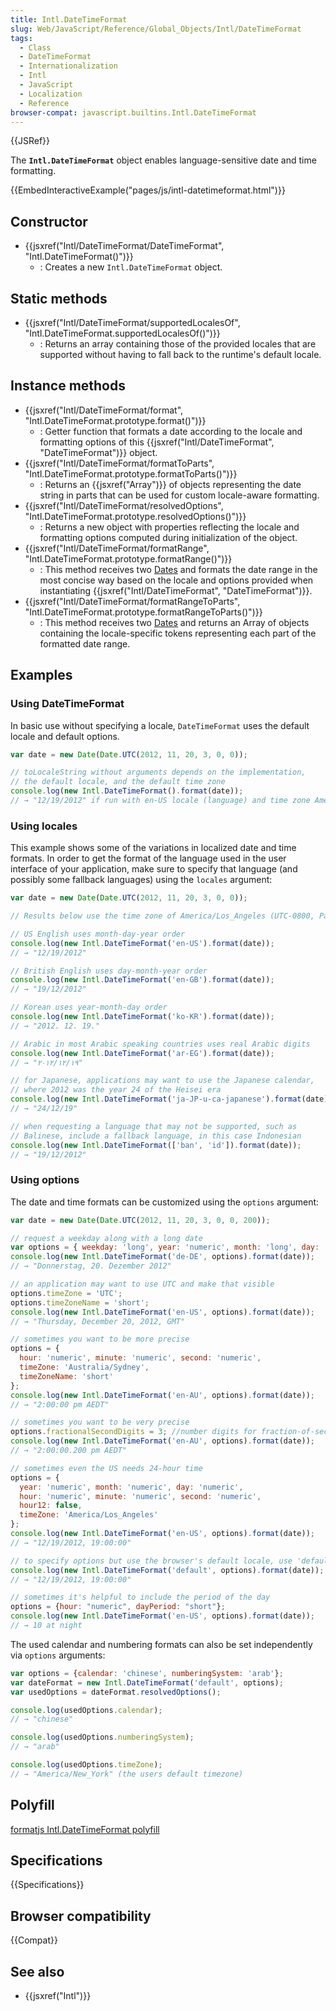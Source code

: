 ```yaml
---
title: Intl.DateTimeFormat
slug: Web/JavaScript/Reference/Global_Objects/Intl/DateTimeFormat
tags:
  - Class
  - DateTimeFormat
  - Internationalization
  - Intl
  - JavaScript
  - Localization
  - Reference
browser-compat: javascript.builtins.Intl.DateTimeFormat
---
```

{{JSRef}}

The **`Intl.DateTimeFormat`** object enables language-sensitive date and time
formatting.

{{EmbedInteractiveExample("pages/js/intl-datetimeformat.html")}}

<!-- The source for this interactive example is stored in a GitHub repository. If you'd like to contribute to the interactive examples project, please clone https://github.com/mdn/interactive-examples and send us a pull request. -->

## Constructor

*   {{jsxref("Intl/DateTimeFormat/DateTimeFormat", "Intl.DateTimeFormat()")}}
    *   : Creates a new `Intl.DateTimeFormat` object.

## Static methods

*   {{jsxref("Intl/DateTimeFormat/supportedLocalesOf", "Intl.DateTimeFormat.supportedLocalesOf()")}}
    *   : Returns an array containing those of the provided locales that are
        supported without having to fall back to the runtime's default locale.

## Instance methods

*   {{jsxref("Intl/DateTimeFormat/format", "Intl.DateTimeFormat.prototype.format()")}}
    *   : Getter function that formats a date according to the locale and formatting
        options of this
        {{jsxref("Intl/DateTimeFormat", "DateTimeFormat")}} object.
*   {{jsxref("Intl/DateTimeFormat/formatToParts", "Intl.DateTimeFormat.prototype.formatToParts()")}}
    *   : Returns an {{jsxref("Array")}} of objects representing the date
        string in parts that can be used for custom locale-aware formatting.
*   {{jsxref("Intl/DateTimeFormat/resolvedOptions", "Intl.DateTimeFormat.prototype.resolvedOptions()")}}
    *   : Returns a new object with properties reflecting the locale and formatting
        options computed during initialization of the object.
*   {{jsxref("Intl/DateTimeFormat/formatRange", "Intl.DateTimeFormat.prototype.formatRange()")}}
    *   : This method receives two
        [Dates](/en-US/docs/Web/JavaScript/Reference/Global_Objects/Date) and
        formats the date range in the most concise way based on the locale and
        options provided when instantiating
        {{jsxref("Intl/DateTimeFormat", "DateTimeFormat")}}.
*   {{jsxref("Intl/DateTimeFormat/formatRangeToParts", "Intl.DateTimeFormat.prototype.formatRangeToParts()")}}
    *   : This method receives two
        [Dates](/en-US/docs/Web/JavaScript/Reference/Global_Objects/Date) and
        returns an Array of objects containing the locale-specific tokens
        representing each part of the formatted date range.

## Examples

### Using DateTimeFormat

In basic use without specifying a locale, `DateTimeFormat` uses the default
locale and default options.

```js
var date = new Date(Date.UTC(2012, 11, 20, 3, 0, 0));

// toLocaleString without arguments depends on the implementation,
// the default locale, and the default time zone
console.log(new Intl.DateTimeFormat().format(date));
// → "12/19/2012" if run with en-US locale (language) and time zone America/Los_Angeles (UTC-0800)
```

### Using locales

This example shows some of the variations in localized date and time formats. In
order to get the format of the language used in the user interface of your
application, make sure to specify that language (and possibly some fallback
languages) using the `locales` argument:

```js
var date = new Date(Date.UTC(2012, 11, 20, 3, 0, 0));

// Results below use the time zone of America/Los_Angeles (UTC-0800, Pacific Standard Time)

// US English uses month-day-year order
console.log(new Intl.DateTimeFormat('en-US').format(date));
// → "12/19/2012"

// British English uses day-month-year order
console.log(new Intl.DateTimeFormat('en-GB').format(date));
// → "19/12/2012"

// Korean uses year-month-day order
console.log(new Intl.DateTimeFormat('ko-KR').format(date));
// → "2012. 12. 19."

// Arabic in most Arabic speaking countries uses real Arabic digits
console.log(new Intl.DateTimeFormat('ar-EG').format(date));
// → "١٩‏/١٢‏/٢٠١٢"

// for Japanese, applications may want to use the Japanese calendar,
// where 2012 was the year 24 of the Heisei era
console.log(new Intl.DateTimeFormat('ja-JP-u-ca-japanese').format(date));
// → "24/12/19"

// when requesting a language that may not be supported, such as
// Balinese, include a fallback language, in this case Indonesian
console.log(new Intl.DateTimeFormat(['ban', 'id']).format(date));
// → "19/12/2012"
```

### Using options

The date and time formats can be customized using the `options` argument:

```js
var date = new Date(Date.UTC(2012, 11, 20, 3, 0, 0, 200));

// request a weekday along with a long date
var options = { weekday: 'long', year: 'numeric', month: 'long', day: 'numeric' };
console.log(new Intl.DateTimeFormat('de-DE', options).format(date));
// → "Donnerstag, 20. Dezember 2012"

// an application may want to use UTC and make that visible
options.timeZone = 'UTC';
options.timeZoneName = 'short';
console.log(new Intl.DateTimeFormat('en-US', options).format(date));
// → "Thursday, December 20, 2012, GMT"

// sometimes you want to be more precise
options = {
  hour: 'numeric', minute: 'numeric', second: 'numeric',
  timeZone: 'Australia/Sydney',
  timeZoneName: 'short'
};
console.log(new Intl.DateTimeFormat('en-AU', options).format(date));
// → "2:00:00 pm AEDT"

// sometimes you want to be very precise
options.fractionalSecondDigits = 3; //number digits for fraction-of-seconds
console.log(new Intl.DateTimeFormat('en-AU', options).format(date));
// → "2:00:00.200 pm AEDT"

// sometimes even the US needs 24-hour time
options = {
  year: 'numeric', month: 'numeric', day: 'numeric',
  hour: 'numeric', minute: 'numeric', second: 'numeric',
  hour12: false,
  timeZone: 'America/Los_Angeles'
};
console.log(new Intl.DateTimeFormat('en-US', options).format(date));
// → "12/19/2012, 19:00:00"

// to specify options but use the browser's default locale, use 'default'
console.log(new Intl.DateTimeFormat('default', options).format(date));
// → "12/19/2012, 19:00:00"

// sometimes it's helpful to include the period of the day
options = {hour: "numeric", dayPeriod: "short"};
console.log(new Intl.DateTimeFormat('en-US', options).format(date));
// → 10 at night
```

The used calendar and numbering formats can also be set independently via
`options` arguments:

```js
var options = {calendar: 'chinese', numberingSystem: 'arab'};
var dateFormat = new Intl.DateTimeFormat('default', options);
var usedOptions = dateFormat.resolvedOptions();

console.log(usedOptions.calendar);
// → "chinese"

console.log(usedOptions.numberingSystem);
// → "arab"

console.log(usedOptions.timeZone);
// → "America/New_York" (the users default timezone)
```

## Polyfill

[formatjs Intl.DateTimeFormat polyfill](https://formatjs.io/docs/polyfills/intl-datetimeformat)

## Specifications

{{Specifications}}

## Browser compatibility

{{Compat}}

## See also

*   {{jsxref("Intl")}}
